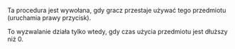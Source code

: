 Ta procedura jest wywołana, gdy gracz przestaje używać tego przedmiotu (uruchamia prawy przycisk).

To wyzwalanie działa tylko wtedy, gdy czas użycia przedmiotu jest dłuższy niż 0.